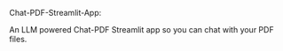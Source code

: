 Chat-PDF-Streamlit-App:

An LLM powered Chat-PDF Streamlit app so you can chat with your PDF files.



